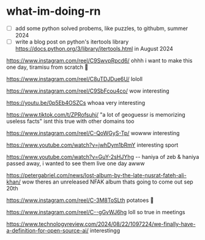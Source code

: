 # what-im-doing-rn

- [ ]  add some python solved probems, like puzzles, to githubm, summer 2024
- [ ] write a blog post on python's itertools library https://docs.python.org/3/library/itertools.html in August 2024
<!--
went to the gym, i was talking about my EV with my trainer lol answering some nerd-level questions, biked and now im listening to a nonfiction audiobook while walking, tomorrow i have a brunch to go to that i have to get ready for today 🥹 working on some code after walking #boringday #boringweekend 6,598 steps so far, got through an hour of my audiobook, getting ready to go outtt with my parents doing some random things, we decided on going to a food truck festival at the beach but its raining 🥹 got some halal nachos, total steps today: 8,586

brunch has been moved to a late lunch but its still going to take me 2+ hours to get ready, kind of busy with that today, have to work out and work on my code today as well, had a weird dream oh well, about to watch a podcast with my brother then its time to sleeppp

nice day today, going to the mall after work with my brother, hes looking for a rain jacket lol https://www.instagram.com/reel/C7J1OZhOkOv/ trueee

boring day, looking for probiotics on amazon now

def watching the garfield movie tmr cant wait

applying to this posiiton https://careers.mskcc.org/vacancies/2024-77890-bioinformatics-software-engineer-iv/ bc i was a bioinformatician iii now i can level up to a iv 🥹

we had an electrician come in to today and set up the level 2 charger for my car, instead of charging for 2+ days on level 1 charging, it charges in 7 hrs in level 2 charging which is great

im playing sims 4 bc im so bored and its the weekend and i have no plans for the day i think ... might go to the gym later

this is good https://www.youtube.com/watch?v=mbmR6SwEeOg her new album is great https://en.wikipedia.org/wiki/Night_Reign the whole thing

https://x.com/paik_michael/status/1799826711875563539 🥳 same-ish bc its summer
and the sun is out

i built us, well two people very close to us, in the sims 4 LOL theyre two programmers that live together in peace i dunno i was bored

worked out, sleep after isha

im going to work on my leetcode stuff this summer again

work & trying to finish that app today, ive interviewed with mskcc before in like 2017 or 2018 but i dunno what happened

so sleepy, what a long day somehow

my license plates still havent arrived yet, i keep calling the dealership in bk and theyre like, theres apparently a processing delay from the nj dmv 🥹

im starting a rust course!! thats my thing for this summer, learn more rust

ordered pizza delivery, eid is on sundayyy

https://x.com/nymetrowx/status/1801623034723193166

is it really going to be 100 degrees next friday wowww

https://x.com/y2shaf/status/1801658696956620967 exactlyyyyy

re-ordering some fermented cod liver capsules on amazon and some pool thingsss

listening to this https://www.youtube.com/watch?v=G5LehNBNcV4 for 4 hours this weekend, eid is tomorrow, got new valentino sandals (https://www.mytheresa.com/us/en/women/valentino-garavani-roman-stud-leather-sandals-black-p00640063), we have people coming over tomorroww, bbq later, trying to go to the city to get some biscoff cake tomorrow maybe

i returned the chloe gladiator sandals bc they were sooo uncomfortable, valentino ones are better 😍 got new waterproof sunscreennnnn for the pool its almost readyyy

eiddd mubarakk what a nice dayy it is outside

went to the pool store 3x today lol, wrong size and etc; apparently they dont care if cars dont have license plates on the front anymore in nj which is great, ill
skip putting a plate in the front too ... that is when my plates actually arrive, its been over a month and they still havent

my dad ordered oatmilk through the drive thru today by saying "oatmeal" 😂😂😂

did some rust today from the course i got which is really great, pool laterr

getting bubble tea with my cousins who are overr

mushroom pho and pool laterr, more rust tomorrow, calling about when my license plates will get to me ... again

i got like mosquito bites yesterday, it seems like this heat wave is done for now i think

https://x.com/marosakhi/status/1806107748314046818

gymm, kind of humid today, watching a TED talk my brother's phd advisor shared that he liked, doing a little bit of work today then pool then out to dinnerr

my brother is done with his phd at umd cs this summer/fall which is greattt bc then we will celebrate by taking a trip somewhere ... maybe dubai

watching gattaca with my brother bc ive never seen it, we were at wawa earlier getting coffee and this guy walked in who looked just like walter white from breaking bad and my brother could not stop laughing huehuehuehuehahahahaha sooo dumbbbb he said he hasnt laughed that hard in a while LOL okay dude its not that funnyyyyy or is it, he kept saying "we were meant to come to wawa at this time to see walter white!!" okayyy bruhhh, ive never seen breaking bad either and maybe ill watch it this summer, i like tv thats good, i liked succession

theres so much smoking cigs in gattaca already and no electric vehicles "its not gattaca its emphysema" and omg she gets a printed dna sequence of the guy lolll how is that helpful

https://www.instagram.com/ciaoamberc/reel/C6KI3V-Sfsp/ trueeee

going out to see the fireworks ... is it going to rain, is that going to ruin my hair and makeup, do i need an umbrella -- everything is just so complicated

im out to dinner with my parents in philly and i just am so glad it never worked out here for me, i could never move back ever, i got some lamb maroosh to go though, tomorrow im in nyc to do nothing but walk around with my brother, museums and restaurants and ice cream the whole entire dayyy

i think im going to switch to brown lowlights after the summer, that picture is from 2021, yeahhh thats what im going to do

https://www.youtube.com/watch?v=LLc_uu5HpcA this song has been in my head all summer long i want to write about it sometime

it translates to 

My heart, you are a traveler
Life is a journey
Who knows where your destination is

its a good introspective 90s song lolll

im so annoyed that rosalind problem isnt outputting the correct answer, sooo annoyed, ill get it tomorrow i hope, maybe ill write a blog post about the correct solution afterwards

rain today i guess no pool later

https://www.youtube.com/watch?v=F9t607v-TDU my fav song of this summer, good driving music, trying to not think about this mskcc interview thats next week all weekend

busy preparing for another bioinfo interview elsewhere not in ny but its remote and i would get stock options, i kind of like this position more than mskcc, a little bit more i guess, bc the lead for the comp bio team is a prof at dartmouth and it has to do with protein bioinfo, lets see what happensss

i scheduled both interviews at two diff places, mskcc and the biopharm company with stock options, for friday so i only have to dress up once for the zoom interviews, lol, im excited, interviews dont stress me out or anything i just dont like working with shitty/low quality people, i think both of these places are good options, the dartmouth prof is a cs prof it seems ... in bioinformatics, interesting bc they are the comp bio team lead

the other interview was with the biopharma company for a bioinfo posiiton, next interview will be with the dartmouth prof, it looks like an interesting position, ive never been to NH but they said some company meetings will be there in person but the company would pay for hotels and etc. interesting day, i think i like mskcc a little bit more but i dunno maybe its too early to tell rn

watching breaking bad with my brother who has already seen it when it came out, interesting show, it use to be on when we were at rutgers

Untitled.ipynb, Untitled1.ipynb, Untitled2.ipynb and etc. kind of summer

we got an autonomous pool robot thats cleaning the algae in the pool

theres a new turkish bakery that opened in the next town over, maybeeee we'll go there this weekend

cant believe its august already tomorrowwww

eating ice cream bc its still summer 🥹

looking for a new nonfiction audiobook to listen to 🥹

woww its really like pouring rain outside almost all day, i think theres more rain the rest of the week 🥹

i want iced chai thats what im gonna get or make this weekend

i spent the day in north jersey, this lady at neiman marcus sprayed this on me and it smells so good but i like something sweeter https://us.initioparfums.com/products/atomic-rose i wanna smell it again or i might just get it, she said it has turkish rose, i dunno like
it has to be a little sweeter, on the fence, wore black to korean bbq bc i always get it on me its so messy, https://youtu.be/VyGNryifd0E in the long drive back loll https://www.laduree.us/530744/ispahan they had the latte, which was so good, but not the actual macaron 
in the north jersey location, i wonder if they have it in the madison ave location ughhh i love rose anythingg https://youtu.be/KaM1bCuG4xo cant believe august is half way done

iceee cream 🍦

individually wrapped dark chocolate pieces ... soo good 😍 dark chocolate >>> milk chocolate

https://x.com/internethippo/status/1825977875218182615 lolll

u know i was trying to learn more about a controversial science topic via youtube this week (i.e. lectures and podcasts) and i guess the truth is relative?? but im pro that thing and people make really convincing anti that thing arguments, i guess if one is more illinformed and myopic, they would also have an anti view of that thing as well. i guess one can be knowledgeable and right or wrong, illinformed and right or wrong, so is the truth really relative, noo ... its based on evidence, but evidence can be right and wrong, logic can be right and wrong, intentions can be right or wrong and etc. for science ... i think now, people learn first from podcasts then lectures/audiobooks, but they can be annoying if there's a lot of small talk in the middle ... getting introduced to a new topic is through a podcast nowadays, i guess or a blog or reddit

out to dinner with my parents in nyc the weather is so niceee saw a huge cockroach on the sidewalk grosssss; hope this night ends in warm chai 🥹

https://x.com/CristobMorales/status/1825850123194110223 this is such a big deal esp since its just a peptide

i ordered these cow slippers from tiktok shop for $5 and i want them to come in the mail like as soon as possible loll cant wait theyre black and white

gym + whole foods sushi

i was driving and listening to this album from 2011 https://en.wikipedia.org/wiki/Every_Kingdom soo good

went to the mall today and then did some errands, day off tomorrow

catching up on some reading today, im also reading https://en.wikipedia.org/wiki/Fast_Food_Nation, doing something later bc its such a nice day, taking out my fall boots from the garage

still at the beach 😍 sea breezeeeeyyyy

i had to do my blood work this morning, i always dread it bc i dont like needles, ive been doing intermittent fasting 16:8 since the summer so i want to see how it improves, trying to get back into rust again this month

my blood work results came back, thyroid and A1c are all good and normal, cholesterol is a bit on the high end ... working on that with the intermittent fasting ... Alhamdulillah what i was dreading turned out to be fine, my A1c needs to be lower tho ... sometimes i make a big deal out of things, i wanna go to an allergy doc and get tested for allergies bc my nose is runny sometimes for no reason

-->
https://www.instagram.com/reel/C9SwvpRpcd6/ ohhh i want to make this one day, tiramisu from scratch 🤩

https://www.instagram.com/reel/C8uTDJDue6U/ lololl

https://www.instagram.com/reel/C9SbFcou4co/ wow interesting

https://youtu.be/0p5Eb4OSZCs whoaa very interesting

https://www.tiktok.com/t/ZPRofsuhj/ "a lot of geoguessr is memorizing useless facts" isnt this true with other domains too

https://www.instagram.com/reel/C-QoWGyS-Tp/ wowww interesting

https://www.youtube.com/watch?v=jwhDym1bRmY interesting sport

https://www.youtube.com/watch?v=GuY-2sHJYhg -- haniya of zeb & haniya passed away, i wanted to see them live one day awww

https://petergabriel.com/news/lost-album-by-the-late-nusrat-fateh-ali-khan/ wow theres an unreleased NFAK album thats going to come out sep 20th

https://www.instagram.com/reel/C-3M8ToSLth potatoes 🥔 

https://www.instagram.com/reel/C--gGvWJ6hg loll so true in meetings

https://www.technologyreview.com/2024/08/22/1097224/we-finally-have-a-definition-for-open-source-ai/ interestingg
